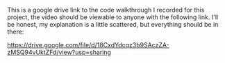 This is a google drive link to the code walkthrough I recorded for this project, the video should be viewable to anyone with the following link. I'll be honest, my explanation is a little scattered, but everything should be in there:

https://drive.google.com/file/d/18CxdYdcqz3b9SAczZA-zMSQ94vUktZFd/view?usp=sharing
